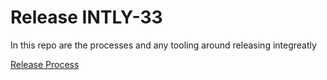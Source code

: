 # Release INTLY-33

In this repo are the processes and any tooling around releasing integreatly

[Release Process](./process.md)
